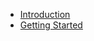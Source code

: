 <!-- docs/_sidebar.md -->

* [Introduction](introduction.md)
* [Getting Started](getting-started.md)
